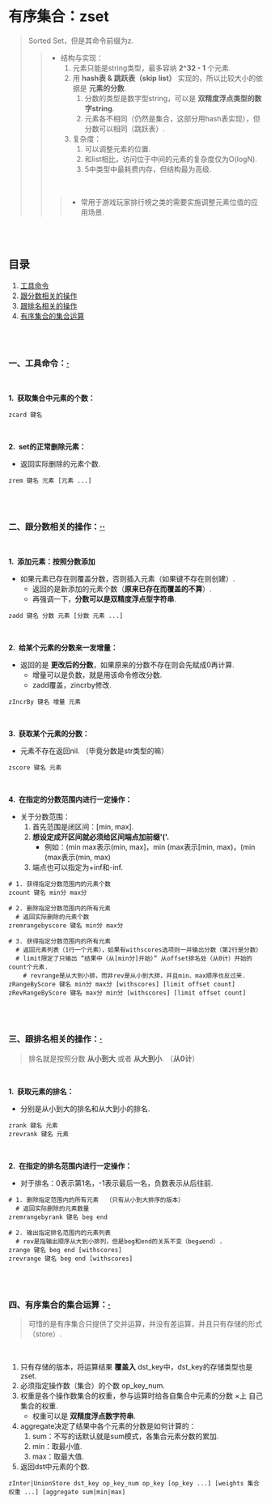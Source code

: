 # 有序集合：zset
> Sorted Set，但是其命令前缀为z.
>
>> - 结构与实现：
>>    1. 元素只能是string类型，最多容纳 **2^32 - 1** 个元素.
>>    2. 用 **hash表 & 跳跃表（skip list）** 实现的，所以比较大小的依据是 **元素的分数**.
>>       1. 分数的类型是数字型string，可以是 **双精度浮点类型的数字string**.
>>       2. 元素各不相同（仍然是集合，这部分用hash表实现），但分数可以相同（跳跃表）.
>>    3. 复杂度：
>>       1. 可以调整元素的位置.
>>       2. 和list相比，访问位于中间的元素的复杂度仅为O(logN).
>>       3. 5中类型中最耗费内存，但结构最为高级.
>>
>> <br>
>>
>>> - 常用于游戏玩家排行榜之类的需要实施调整元素位值的应用场景.

<br><br>

## 目录

1. [工具命令](#一工具命令)
2. [跟分数相关的操作](#二跟分数相关的操作)
3. [跟排名相关的操作](#三跟排名相关的操作)
4. [有序集合的集合运算](#四有序集合的集合运算)

<br><br>

### 一、工具命令：[·](#目录)

<br>

**1.&nbsp; 获取集合中元素的个数：**

```Shell
zcard 键名
```

<br>

**2.&nbsp; set的正常删除元素：**

- 返回实际删除的元素个数.

```Shell
zrem 键名 元素 [元素 ...]
```

<br><br>

### 二、跟分数相关的操作：[·](#目录)[·](#目录)

<br>

**1.&nbsp; 添加元素：按照分数添加**

- 如果元素已存在则覆盖分数，否则插入元素（如果键不存在则创建）.
   - 返回的是新添加的元素个数（**原来已存在而覆盖的不算**）.
   - 再强调一下，**分数可以是双精度浮点型字符串**.

```Shell
zadd 键名 分数 元素 [分数 元素 ...]
```

<br>

**2.&nbsp; 给某个元素的分数来一发增量：**

- 返回的是 **更改后的分数**，如果原来的分数不存在则会先赋成0再计算.
   - 增量可以是负数，就是用该命令修改分数.
   - zadd覆盖，zincrby修改.

```Shell
zIncrBy 键名 增量 元素
```

<br>

**3.&nbsp; 获取某个元素的分数：**

- 元素不存在返回nil. （毕竟分数是str类型的嘛）

```Shell
zscore 键名 元素
```

<br>

**4.&nbsp; 在指定的分数范围内进行一定操作：**

- 关于分数范围：
   1. 首先范围是闭区间：[min, max].
   2. **想设定成开区间就必须给区间端点加前缀'('.**
      - 例如：(min max表示(min, max]，min (max表示[min, max)，(min (max表示(min, max)
   3. 端点也可以指定为+inf和-inf.

```Shell
# 1. 获得指定分数范围内的元素个数
zcount 键名 min分 max分

# 2. 删除指定分数范围内的所有元素
  # 返回实际删除的元素个数
zremrangebyscore 键名 min分 max分

# 3. 获得指定分数范围内的所有元素
  # 返回元素列表（1行一个元素），如果有withscores选项则一并输出分数（第2行是分数）
  # limit限定了只输出 “结果中（从[min分]开始）” 从offset排名处（从0计）开始的count个元素.
    # revrange是从大到小排，而非rev是从小到大排，并且min、max顺序也反过来.
zRangeByScore 键名 min分 max分 [withscores] [limit offset count]
zRevRangeByScore 键名 max分 min分 [withscores] [limit offset count]
```

<br><br>

### 三、跟排名相关的操作：[·](#目录)
> 排名就是按照分数 **从小到大** 或者 **从大到小**. （**从0计**）

<br>

**1.&nbsp; 获取元素的排名：**

- 分别是从小到大的排名和从大到小的排名.

```Shell
zrank 键名 元素
zrevrank 键名 元素
```

<br>

**2.&nbsp; 在指定的排名范围内进行一定操作：**

- 对于排名：0表示第1名，-1表示最后一名，负数表示从后往前.

```Shell
# 1. 删除指定范围内的所有元素  （只有从小到大排序的版本）
  # 返回实际删除的元素数量
zremrangebyrank 键名 beg end

# 2. 输出指定排名范围内的元素列表
  # rev是指输出顺序从大到小排列，但是beg和end的关系不变（beg≤end）.
zrange 键名 beg end [withscores]
zrevrange 键名 beg end [withscores]
```

<br><br>

### 四、有序集合的集合运算：[·](#目录)
> 可惜的是有序集合只提供了交并运算，并没有差运算，并且只有存储的形式（store）.

<br>

1. 只有存储的版本，将运算结果 **覆盖入** dst_key中，dst_key的存储类型也是 zset.
2. 必须指定操作数（集合）的个数 op_key_num.
3. 权重是各个操作数集合的权重，参与运算时给各自集合中元素的分数 ×上 自己集合的权重.
   - 权重可以是 **双精度浮点数字符串**.
4. aggregate决定了结果中各个元素的分数是如何计算的：
   1. sum：不写的话默认就是sum模式，各集合元素分数的累加.
   2. min：取最小值.
   3. max：取最大值.
5. 返回dst中元素的个数.

```Shell
zInter|UnionStore dst_key op_key_num op_key [op_key ...] [weights 集合权重 ...] [aggregate sum|min|max]
```
